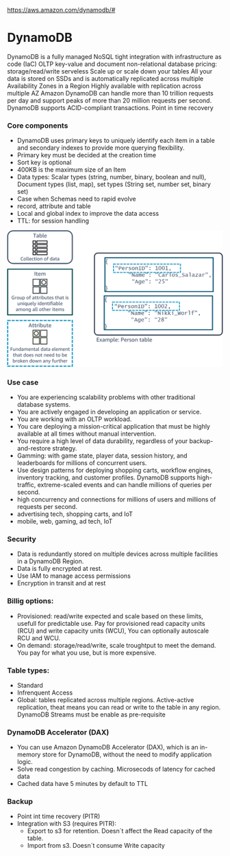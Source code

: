 https://aws.amazon.com/dynamodb/#

# DynamoDB

DynamoDB is a fully managed NoSQL
tight integration with infrastructure as code (IaC)
OLTP
key-value and document
non-relational database
pricing: storage/read/write
serveless
Scale up or scale down your tables
All your data is stored on SSDs and is automatically replicated across multiple Availability Zones in a Region
Highly available with replication across multiple AZ
Amazon DynamoDB can handle more than 10 trillion requests per day and support peaks of more than 20 million requests per second. 
DynamoDB supports ACID-compliant transactions.
Point in time recovery

### Core components
- DynamoDB uses primary keys to uniquely identify each item in a table and secondary indexes to provide more querying flexibility.
- Primary key must be decided at the creation time
- Sort key is optional
- 400KB is the maximum size of an Item
- Data types: Scalar types (string, number, binary, boolean and null), Document types (list, map), set types (String set, number set, binary set)
- Case when Schemas need to rapid evolve
- record, attribute and table
- Local and global index to improve the data access
- TTL: for session handling

![Dynamo_DB_Components_2](/img/Dynamo_DB_Components_2.png)

### Use case
- You are experiencing scalability problems with other traditional database systems.
- You are actively engaged in developing an application or service.
- You are working with an OLTP workload.
- You care deploying a mission-critical application that must be highly available at all times without manual intervention.
- You require a high level of data durability, regardless of your backup-and-restore strategy.
- Gamming: with game state, player data, session history, and leaderboards for millions of concurrent users.
- Use design patterns for deploying shopping carts, workflow engines, inventory tracking, and customer profiles. DynamoDB supports high-traffic, extreme-scaled events and can handle millions of queries per second.
- high concurrency and connections for millions of users and millions of requests per second.
- advertising tech, shopping carts, and IoT
- mobile, web, gaming, ad tech, IoT

### Security
- Data is redundantly stored on multiple devices across multiple facilities in a DynamoDB Region.  
- Data is fully encrypted at rest.
- Use IAM to manage access permissions 
- Encryption in transit and at rest

### Billig options:
- Provisioned: read/write expected and scale based on these limits, usefull for predictable use. Pay for provisioned read capacity units (RCU) and write capacity units (WCU), You can optionally autoscale RCU and WCU.
- On demand: storage/read/write, scale troughtput to meet the demand. You pay for what you use, but is more expensive.

### Table types: 
- Standard
- Infrenquent Access
- Global: tables replicated across multiple regions. Active-active replication, theat means you can read or write to the table in any region. DynamoDB Streams must be enable as pre-requisite

### DynamoDB Accelerator (DAX) 
- You can use Amazon DynamoDB Accelerator (DAX), which is an in-memory store for DynamoDB, without the need to modify application logic.
- Solve read congestion by caching. Microsecods of latency for cached data
- Cached data have 5 minutes by default to TTL 

### Backup
- Point int time recovery (PITR)
- Integration with S3 (requires PITR): 
    - Export to s3 for retention. Doesn´t affect the Read capacity of the table. 
    - Import from s3. Doesn´t consume Write capacity